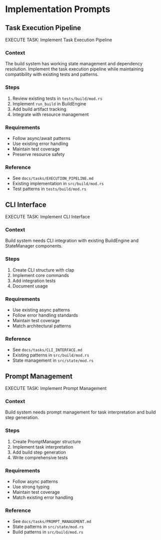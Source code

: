 # Implementation Prompts

## Task Execution Pipeline

EXECUTE TASK: Implement Task Execution Pipeline

### Context
The build system has working state management and dependency resolution. Implement the task execution pipeline while maintaining compatibility with existing tests and patterns.

### Steps
1. Review existing tests in `tests/build/mod.rs`
2. Implement `run_build` in BuildEngine
3. Add build artifact tracking
4. Integrate with resource management

### Requirements
- Follow async/await patterns
- Use existing error handling
- Maintain test coverage
- Preserve resource safety

### Reference
- See `docs/tasks/EXECUTION_PIPELINE.md`
- Existing implementation in `src/build/mod.rs`
- Test patterns in `tests/build/mod.rs`

## CLI Interface

EXECUTE TASK: Implement CLI Interface

### Context
Build system needs CLI integration with existing BuildEngine and StateManager components.

### Steps
1. Create CLI structure with clap
2. Implement core commands
3. Add integration tests
4. Document usage

### Requirements
- Use existing async patterns
- Follow error handling standards
- Maintain test coverage
- Match architectural patterns

### Reference
- See `docs/tasks/CLI_INTERFACE.md`
- Existing patterns in `src/build/mod.rs`
- State management in `src/state/mod.rs`

## Prompt Management

EXECUTE TASK: Implement Prompt Management

### Context
Build system needs prompt management for task interpretation and build step generation.

### Steps
1. Create PromptManager structure
2. Implement task interpretation
3. Add build step generation
4. Write comprehensive tests

### Requirements
- Follow async patterns
- Use strong typing
- Maintain test coverage
- Match existing error handling

### Reference
- See `docs/tasks/PROMPT_MANAGEMENT.md`
- State patterns in `src/state/mod.rs`
- Build patterns in `src/build/mod.rs`
